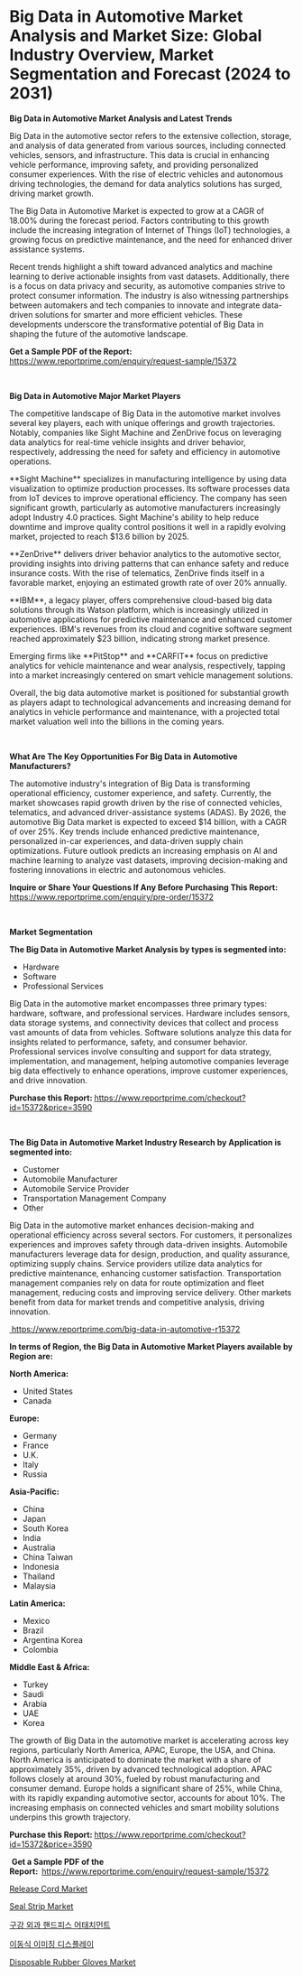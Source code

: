<p><h1>Big Data in Automotive Market Analysis and Market Size: Global Industry Overview, Market Segmentation and Forecast (2024 to 2031)</h1></p><p><strong>Big Data in Automotive Market Analysis and Latest Trends</strong></p>
<p><p>Big Data in the automotive sector refers to the extensive collection, storage, and analysis of data generated from various sources, including connected vehicles, sensors, and infrastructure. This data is crucial in enhancing vehicle performance, improving safety, and providing personalized consumer experiences. With the rise of electric vehicles and autonomous driving technologies, the demand for data analytics solutions has surged, driving market growth.</p><p>The Big Data in Automotive Market is expected to grow at a CAGR of 18.00% during the forecast period. Factors contributing to this growth include the increasing integration of Internet of Things (IoT) technologies, a growing focus on predictive maintenance, and the need for enhanced driver assistance systems. </p><p>Recent trends highlight a shift toward advanced analytics and machine learning to derive actionable insights from vast datasets. Additionally, there is a focus on data privacy and security, as automotive companies strive to protect consumer information. The industry is also witnessing partnerships between automakers and tech companies to innovate and integrate data-driven solutions for smarter and more efficient vehicles. These developments underscore the transformative potential of Big Data in shaping the future of the automotive landscape.</p></p>
<p><strong>Get a Sample PDF of the Report:&nbsp;</strong> <a href="https://www.reportprime.com/enquiry/request-sample/15372">https://www.reportprime.com/enquiry/request-sample/15372</a></p>
<p>&nbsp;</p>
<p><strong>Big Data in Automotive Major Market Players</strong></p>
<p><p>The competitive landscape of Big Data in the automotive market involves several key players, each with unique offerings and growth trajectories. Notably, companies like Sight Machine and ZenDrive focus on leveraging data analytics for real-time vehicle insights and driver behavior, respectively, addressing the need for safety and efficiency in automotive operations.</p><p>**Sight Machine** specializes in manufacturing intelligence by using data visualization to optimize production processes. Its software processes data from IoT devices to improve operational efficiency. The company has seen significant growth, particularly as automotive manufacturers increasingly adopt Industry 4.0 practices. Sight Machine's ability to help reduce downtime and improve quality control positions it well in a rapidly evolving market, projected to reach $13.6 billion by 2025.</p><p>**ZenDrive** delivers driver behavior analytics to the automotive sector, providing insights into driving patterns that can enhance safety and reduce insurance costs. With the rise of telematics, ZenDrive finds itself in a favorable market, enjoying an estimated growth rate of over 20% annually.</p><p>**IBM**, a legacy player, offers comprehensive cloud-based big data solutions through its Watson platform, which is increasingly utilized in automotive applications for predictive maintenance and enhanced customer experiences. IBM's revenues from its cloud and cognitive software segment reached approximately $23 billion, indicating strong market presence.</p><p>Emerging firms like **PitStop** and **CARFIT** focus on predictive analytics for vehicle maintenance and wear analysis, respectively, tapping into a market increasingly centered on smart vehicle management solutions.</p><p>Overall, the big data automotive market is positioned for substantial growth as players adapt to technological advancements and increasing demand for analytics in vehicle performance and maintenance, with a projected total market valuation well into the billions in the coming years.</p></p>
<p>&nbsp;</p>
<p><strong>What Are The Key Opportunities For Big Data in Automotive Manufacturers?</strong></p>
<p><p>The automotive industry's integration of Big Data is transforming operational efficiency, customer experience, and safety. Currently, the market showcases rapid growth driven by the rise of connected vehicles, telematics, and advanced driver-assistance systems (ADAS). By 2026, the automotive Big Data market is expected to exceed $14 billion, with a CAGR of over 25%. Key trends include enhanced predictive maintenance, personalized in-car experiences, and data-driven supply chain optimizations. Future outlook predicts an increasing emphasis on AI and machine learning to analyze vast datasets, improving decision-making and fostering innovations in electric and autonomous vehicles.</p></p>
<p><strong>Inquire or Share Your Questions If Any Before Purchasing This Report:</strong> <a href="https://www.reportprime.com/enquiry/pre-order/15372">https://www.reportprime.com/enquiry/pre-order/15372</a></p>
<p>&nbsp;</p>
<p><strong>Market Segmentation</strong></p>
<p><strong>The Big Data in Automotive Market Analysis by types is segmented into:</strong></p>
<p><ul><li>Hardware</li><li>Software</li><li>Professional Services</li></ul></p>
<p><p>Big Data in the automotive market encompasses three primary types: hardware, software, and professional services. Hardware includes sensors, data storage systems, and connectivity devices that collect and process vast amounts of data from vehicles. Software solutions analyze this data for insights related to performance, safety, and consumer behavior. Professional services involve consulting and support for data strategy, implementation, and management, helping automotive companies leverage big data effectively to enhance operations, improve customer experiences, and drive innovation.</p></p>
<p><strong>Purchase this Report:&nbsp;</strong><a href="https://www.reportprime.com/checkout?id=15372&price=3590">https://www.reportprime.com/checkout?id=15372&price=3590</a></p>
<p>&nbsp;</p>
<p><strong>The Big Data in Automotive Market Industry Research by Application is segmented into:</strong></p>
<p><ul><li>Customer</li><li>Automobile Manufacturer</li><li>Automobile Service Provider</li><li>Transportation Management Company</li><li>Other</li></ul></p>
<p><p>Big Data in the automotive market enhances decision-making and operational efficiency across several sectors. For customers, it personalizes experiences and improves safety through data-driven insights. Automobile manufacturers leverage data for design, production, and quality assurance, optimizing supply chains. Service providers utilize data analytics for predictive maintenance, enhancing customer satisfaction. Transportation management companies rely on data for route optimization and fleet management, reducing costs and improving service delivery. Other markets benefit from data for market trends and competitive analysis, driving innovation.</p></p>
<p><a href="https://www.reportprime.com/big-data-in-automotive-r15372">&nbsp;https://www.reportprime.com/big-data-in-automotive-r15372</a></p>
<p><strong>In terms of Region, the Big Data in Automotive Market Players available by Region are:</strong></p>
<p>
    <p> <strong> North America: </strong>
        <ul>
            <li>United States</li>
            <li>Canada</li>
        </ul>
        </p> 
    <p> <strong> Europe: </strong>
        <ul>
            <li>Germany</li>
            <li>France</li>
            <li>U.K.</li>
            <li>Italy</li>
            <li>Russia</li>
        </ul>
        </p> 
    <p> <strong> Asia-Pacific: </strong>
        <ul>
            <li>China</li>
            <li>Japan</li>
            <li>South Korea</li>
            <li>India</li>
            <li>Australia</li>
            <li>China Taiwan</li>
            <li>Indonesia</li>
            <li>Thailand</li>
            <li>Malaysia</li>
        </ul>
        </p> 
    <p> <strong> Latin America: </strong>
        <ul>
            <li>Mexico</li>
            <li>Brazil</li>
            <li>Argentina Korea</li>
            <li>Colombia</li>
        </ul>
        </p> 
    <p> <strong> Middle East & Africa: </strong>
        <ul>
            <li>Turkey</li>
            <li>Saudi</li>
            <li>Arabia</li>
            <li>UAE</li>
            <li>Korea</li>
        </ul>
    </p>
    </p>
<p><p>The growth of Big Data in the automotive market is accelerating across key regions, particularly North America, APAC, Europe, the USA, and China. North America is anticipated to dominate the market with a share of approximately 35%, driven by advanced technological adoption. APAC follows closely at around 30%, fueled by robust manufacturing and consumer demand. Europe holds a significant share of 25%, while China, with its rapidly expanding automotive sector, accounts for about 10%. The increasing emphasis on connected vehicles and smart mobility solutions underpins this growth trajectory.</p></p>
<p><strong>Purchase this Report: </strong><a href="https://www.reportprime.com/checkout?id=15372&price=3590">https://www.reportprime.com/checkout?id=15372&price=3590</a></p>
<p>&nbsp;<strong>Get a Sample PDF of the Report:&nbsp;&nbsp;</strong><a href="https://www.reportprime.com/enquiry/request-sample/15372">https://www.reportprime.com/enquiry/request-sample/15372</a></p>
<p><strong></strong></p>
<p><p><a href="https://www.linkedin.com/pulse/deep-dive-release-cord-market-itstrends-segmentation-competitive-0sfxf?trackingId=P69N%2BZIGRnOO7gW97E86vg%3D%3D">Release Cord Market</a></p><p><a href="https://issuu.com/reportprime-2/docs/seal-strip-market-size-2030.pptx_61c056cbc3725a">Seal Strip Market</a></p><p><a href="https://medium.com/@percymckty3ytenzie89676/oral-surgery-handpiece-attachment-market-%EC%9D%98-%EA%B8%80%EB%A1%9C%EB%B2%8C-%EC%8B%9C%EC%9E%A5-%EA%B0%9C%EC%9A%94%EB%8A%94-%EC%A0%84-%EC%84%B8%EA%B3%84-%EB%B0%8F-%EC%A3%BC%EC%9A%94-%EC%8B%9C%EC%9E%A5%EC%9D%98-%EC%82%B0%EC%97%85%EC%97%90-%EC%98%81%ED%96%A5%EC%9D%84-%EB%AF%B8%EC%B9%98%EB%8A%94-%EC%A3%BC%EC%9A%94-%ED%8A%B8%EB%A0%8C%EB%93%9C%EC%97%90-%EB%8C%80%ED%95%9C-%EB%8F%85%ED%8A%B9%ED%95%9C-2dce067a9d3a">구강 외과 핸드피스 어태치먼트</a></p><p><a href="https://medium.com/@percymckty3ytenzie89676/movable-imaging-display-market-%EC%9D%98-%EA%B8%80%EB%A1%9C%EB%B2%8C-%EC%8B%9C%EC%9E%A5-%EA%B0%9C%EC%9A%94%EB%8A%94-%EC%A0%84-%EC%84%B8%EA%B3%84-%EB%B0%8F-%EC%A3%BC%EC%9A%94-%EC%8B%9C%EC%9E%A5%EC%9D%98-%EC%82%B0%EC%97%85%EC%97%90-%EC%98%81%ED%96%A5%EC%9D%84-%EB%AF%B8%EC%B9%98%EB%8A%94-%EC%A3%BC%EC%9A%94-%ED%8A%B8%EB%A0%8C%EB%93%9C%EC%97%90-%EB%8C%80%ED%95%9C-%EB%8F%85%ED%8A%B9%ED%95%9C-%EA%B4%80%EC%A0%90%EC%9D%84-%EC%A0%9C%EA%B3%B5%ED%95%A9%EB%8B%88%EB%8B%A4-d43f082e27e9">이동식 이미징 디스플레이</a></p><p><a href="https://issuu.com/reportprime-2/docs/disposable-rubber-gloves-market-siz_ae472c1baa1ca5">Disposable Rubber Gloves Market</a></p></p>